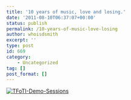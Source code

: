 ```yaml
---
title: '10 years of music, love and losing.'
date: '2011-08-10T06:37:07+00:00'
status: publish
permalink: /10-years-of-music-love-losing
author: whoisdsmith
excerpt: ''
type: post
id: 669
category:
    - Uncategorized
tag: []
post_format: []
---
```

[![](../../uploads/2011/08/tfoti-demo-sessions.jpg "TFoTI-Demo-Sessions")](https://whoisdsmith.ctrlaltback.space/wp-content/uploads/2011/08/tfoti-demo-sessions.jpg)
